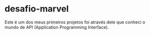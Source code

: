 # desafio-marvel
Este  é um dos meus primeiros projetos foi através dele que conheci o mundo de API (Application Programming Interface).
